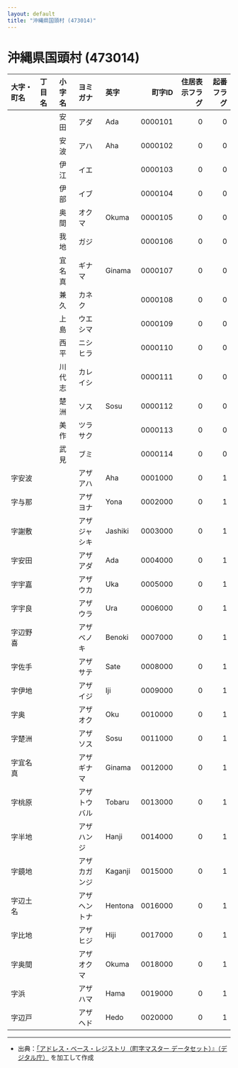 ```yaml
---
layout: default
title: "沖縄県国頭村 (473014)"
---
```


# 沖縄県国頭村 (473014)

| 大字・町名 | 丁目名 | 小字名 | ヨミガナ | 英字 | 町字ID | 住居表示フラグ | 起番フラグ |
|:--------|:------|:------|:-----------------|:---------------------|--------:|----------:|--------:|
|  |  | 安田 | アダ | Ada | 0000101 | 0 | 0 |
|  |  | 安波 | アハ | Aha | 0000102 | 0 | 0 |
|  |  | 伊江 | イエ |  | 0000103 | 0 | 0 |
|  |  | 伊部 | イブ |  | 0000104 | 0 | 0 |
|  |  | 奥間 | オクマ | Okuma | 0000105 | 0 | 0 |
|  |  | 我地 | ガジ |  | 0000106 | 0 | 0 |
|  |  | 宜名真 | ギナマ | Ginama | 0000107 | 0 | 0 |
|  |  | 兼久 | カネク |  | 0000108 | 0 | 0 |
|  |  | 上島 | ウエシマ |  | 0000109 | 0 | 0 |
|  |  | 西平 | ニシヒラ |  | 0000110 | 0 | 0 |
|  |  | 川代志 | カレイシ |  | 0000111 | 0 | 0 |
|  |  | 楚洲 | ソス | Sosu | 0000112 | 0 | 0 |
|  |  | 美作 | ツラサク |  | 0000113 | 0 | 0 |
|  |  | 武見 | ブミ |  | 0000114 | 0 | 0 |
| 字安波 |  |  | アザアハ | Aha | 0001000 | 0 | 1 |
| 字与那 |  |  | アザヨナ | Yona | 0002000 | 0 | 1 |
| 字謝敷 |  |  | アザジャシキ | Jashiki | 0003000 | 0 | 1 |
| 字安田 |  |  | アザアダ | Ada | 0004000 | 0 | 1 |
| 字宇嘉 |  |  | アザウカ | Uka | 0005000 | 0 | 1 |
| 字宇良 |  |  | アザウラ | Ura | 0006000 | 0 | 1 |
| 字辺野喜 |  |  | アザベノキ | Benoki | 0007000 | 0 | 1 |
| 字佐手 |  |  | アザサテ | Sate | 0008000 | 0 | 1 |
| 字伊地 |  |  | アザイジ | Iji | 0009000 | 0 | 1 |
| 字奥 |  |  | アザオク | Oku | 0010000 | 0 | 1 |
| 字楚洲 |  |  | アザソス | Sosu | 0011000 | 0 | 1 |
| 字宜名真 |  |  | アザギナマ | Ginama | 0012000 | 0 | 1 |
| 字桃原 |  |  | アザトウバル | Tobaru | 0013000 | 0 | 1 |
| 字半地 |  |  | アザハンジ | Hanji | 0014000 | 0 | 1 |
| 字鏡地 |  |  | アザカガンジ | Kaganji | 0015000 | 0 | 1 |
| 字辺土名 |  |  | アザヘントナ | Hentona | 0016000 | 0 | 1 |
| 字比地 |  |  | アザヒジ | Hiji | 0017000 | 0 | 1 |
| 字奥間 |  |  | アザオクマ | Okuma | 0018000 | 0 | 1 |
| 字浜 |  |  | アザハマ | Hama | 0019000 | 0 | 1 |
| 字辺戸 |  |  | アザヘド | Hedo | 0020000 | 0 | 1 |

---

- 出典：[「アドレス・ベース・レジストリ（町字マスター データセット）』（デジタル庁）](https://www.digital.go.jp/policies/base_registry_address/) を加工して作成